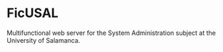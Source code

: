 # FicUSAL
Multifunctional web server for the System Administration subject at the University of Salamanca.
